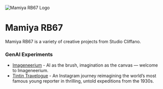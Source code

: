 ![Mamiya RB67 Logo](images/logo.png)

# Mamiya RB67

Mamiya RB67 is a variety of creative projects from Studio Cliffano.

### GenAI Experiments

* [Imageneerium](https://www.instagram.com/imageneerium) - AI as the brush, imagination as the canvas — welcome to Imageneerium.
* [Tintin Travelogue](https://www.instagram.com/tintintravelogue) - An Instagram journey reimagining the world’s most famous young reporter in thrilling, untold expeditions from the 1930s.
